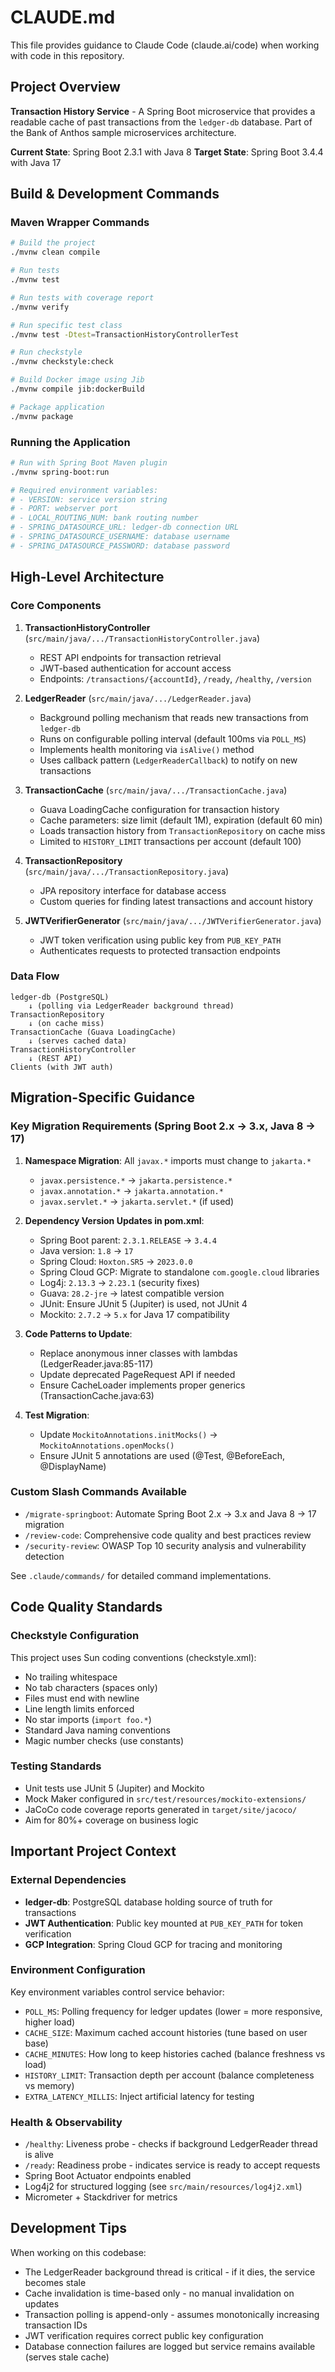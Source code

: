 # CLAUDE.md

This file provides guidance to Claude Code (claude.ai/code) when working with code in this repository.

## Project Overview

**Transaction History Service** - A Spring Boot microservice that provides a readable cache of past transactions from the `ledger-db` database. Part of the Bank of Anthos sample microservices architecture.

**Current State**: Spring Boot 2.3.1 with Java 8
**Target State**: Spring Boot 3.4.4 with Java 17

## Build & Development Commands

### Maven Wrapper Commands
```bash
# Build the project
./mvnw clean compile

# Run tests
./mvnw test

# Run tests with coverage report
./mvnw verify

# Run specific test class
./mvnw test -Dtest=TransactionHistoryControllerTest

# Run checkstyle
./mvnw checkstyle:check

# Build Docker image using Jib
./mvnw compile jib:dockerBuild

# Package application
./mvnw package
```

### Running the Application
```bash
# Run with Spring Boot Maven plugin
./mvnw spring-boot:run

# Required environment variables:
# - VERSION: service version string
# - PORT: webserver port
# - LOCAL_ROUTING_NUM: bank routing number
# - SPRING_DATASOURCE_URL: ledger-db connection URL
# - SPRING_DATASOURCE_USERNAME: database username
# - SPRING_DATASOURCE_PASSWORD: database password
```

## High-Level Architecture

### Core Components

1. **TransactionHistoryController** (`src/main/java/.../TransactionHistoryController.java`)
   - REST API endpoints for transaction retrieval
   - JWT-based authentication for account access
   - Endpoints: `/transactions/{accountId}`, `/ready`, `/healthy`, `/version`

2. **LedgerReader** (`src/main/java/.../LedgerReader.java`)
   - Background polling mechanism that reads new transactions from `ledger-db`
   - Runs on configurable polling interval (default 100ms via `POLL_MS`)
   - Implements health monitoring via `isAlive()` method
   - Uses callback pattern (`LedgerReaderCallback`) to notify on new transactions

3. **TransactionCache** (`src/main/java/.../TransactionCache.java`)
   - Guava LoadingCache configuration for transaction history
   - Cache parameters: size limit (default 1M), expiration (default 60 min)
   - Loads transaction history from `TransactionRepository` on cache miss
   - Limited to `HISTORY_LIMIT` transactions per account (default 100)

4. **TransactionRepository** (`src/main/java/.../TransactionRepository.java`)
   - JPA repository interface for database access
   - Custom queries for finding latest transactions and account history

5. **JWTVerifierGenerator** (`src/main/java/.../JWTVerifierGenerator.java`)
   - JWT token verification using public key from `PUB_KEY_PATH`
   - Authenticates requests to protected transaction endpoints

### Data Flow

```
ledger-db (PostgreSQL)
    ↓ (polling via LedgerReader background thread)
TransactionRepository
    ↓ (on cache miss)
TransactionCache (Guava LoadingCache)
    ↓ (serves cached data)
TransactionHistoryController
    ↓ (REST API)
Clients (with JWT auth)
```

## Migration-Specific Guidance

### Key Migration Requirements (Spring Boot 2.x → 3.x, Java 8 → 17)

1. **Namespace Migration**: All `javax.*` imports must change to `jakarta.*`
   - `javax.persistence.*` → `jakarta.persistence.*`
   - `javax.annotation.*` → `jakarta.annotation.*`
   - `javax.servlet.*` → `jakarta.servlet.*` (if used)

2. **Dependency Version Updates in pom.xml**:
   - Spring Boot parent: `2.3.1.RELEASE` → `3.4.4`
   - Java version: `1.8` → `17`
   - Spring Cloud: `Hoxton.SR5` → `2023.0.0`
   - Spring Cloud GCP: Migrate to standalone `com.google.cloud` libraries
   - Log4j: `2.13.3` → `2.23.1` (security fixes)
   - Guava: `28.2-jre` → latest compatible version
   - JUnit: Ensure JUnit 5 (Jupiter) is used, not JUnit 4
   - Mockito: `2.7.2` → `5.x` for Java 17 compatibility

3. **Code Patterns to Update**:
   - Replace anonymous inner classes with lambdas (LedgerReader.java:85-117)
   - Update deprecated PageRequest API if needed
   - Ensure CacheLoader implements proper generics (TransactionCache.java:63)

4. **Test Migration**:
   - Update `MockitoAnnotations.initMocks()` → `MockitoAnnotations.openMocks()`
   - Ensure JUnit 5 annotations are used (@Test, @BeforeEach, @DisplayName)

### Custom Slash Commands Available

- `/migrate-springboot`: Automate Spring Boot 2.x → 3.x and Java 8 → 17 migration
- `/review-code`: Comprehensive code quality and best practices review
- `/security-review`: OWASP Top 10 security analysis and vulnerability detection

See `.claude/commands/` for detailed command implementations.

## Code Quality Standards

### Checkstyle Configuration
This project uses Sun coding conventions (checkstyle.xml):
- No trailing whitespace
- No tab characters (spaces only)
- Files must end with newline
- Line length limits enforced
- No star imports (`import foo.*`)
- Standard Java naming conventions
- Magic number checks (use constants)

### Testing Standards
- Unit tests use JUnit 5 (Jupiter) and Mockito
- Mock Maker configured in `src/test/resources/mockito-extensions/`
- JaCoCo code coverage reports generated in `target/site/jacoco/`
- Aim for 80%+ coverage on business logic

## Important Project Context

### External Dependencies
- **ledger-db**: PostgreSQL database holding source of truth for transactions
- **JWT Authentication**: Public key mounted at `PUB_KEY_PATH` for token verification
- **GCP Integration**: Spring Cloud GCP for tracing and monitoring

### Environment Configuration
Key environment variables control service behavior:
- `POLL_MS`: Polling frequency for ledger updates (lower = more responsive, higher load)
- `CACHE_SIZE`: Maximum cached account histories (tune based on user base)
- `CACHE_MINUTES`: How long to keep histories cached (balance freshness vs load)
- `HISTORY_LIMIT`: Transaction depth per account (balance completeness vs memory)
- `EXTRA_LATENCY_MILLIS`: Inject artificial latency for testing

### Health & Observability
- `/healthy`: Liveness probe - checks if background LedgerReader thread is alive
- `/ready`: Readiness probe - indicates service is ready to accept requests
- Spring Boot Actuator endpoints enabled
- Log4j2 for structured logging (see `src/main/resources/log4j2.xml`)
- Micrometer + Stackdriver for metrics

## Development Tips

When working on this codebase:
- The LedgerReader background thread is critical - if it dies, the service becomes stale
- Cache invalidation is time-based only - no manual invalidation on updates
- Transaction polling is append-only - assumes monotonically increasing transaction IDs
- JWT verification requires correct public key configuration
- Database connection failures are logged but service remains available (serves stale cache)
